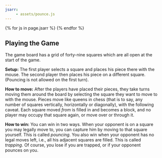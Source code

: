 ```yaml
---
jsarr:
     - assets/pounce.js
---
```


<div id="main"></div>

{% for js in page.jsarr %}
    <script type="text/javascript">
    {% include {{ js }} %}
    </script>
    <script>
    var node = document.getElementById('main');
    var app = Elm.Main.embed(node);
    </script>
{% endfor %}

## Playing the Game

The game board has a grid of forty-nine squares which are all open at the start of the game.

**Setup:** The first player selects a square and places his piece there with the mouse. The second player then places his piece on a different square. (Pouncing is not allowed on the first turn).

**How to move:** After the players have placed their pieces, they take turns moving them around the board by selecting the square they want to move to with the mouse. Pieces move like queens in chess (that is to say, any number of squares vertically, horizontally or diagonally), with the following caveat. Each square moved _from_ is filled in and becomes a block, and no player may occupy that square again, or move over or through it.

**How to win:** You can win in two ways. When your opponent is on a square you may legally move to, you can capture him by moving to that square yourself. This is called _pouncing_. You also win when your opponent has no legal moves left, i.e., all his adjacent squares are filled. This is called _trapping_. Of course, you lose if you are trapped, or if your opponent pounces on you.